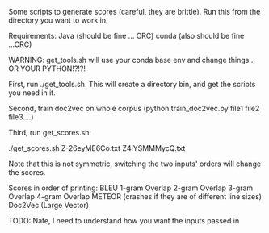 Some scripts to generate scores (careful, they are brittle). Run this from the directory you want to work in.

Requirements:
Java (should be fine ... CRC)
conda (also should be fine ...CRC)

WARNING: get_tools.sh will use your conda base env and change things... OR YOUR PYTHON!?!?!

First, run ./get_tools.sh. This will create a directory bin, and get the scripts you need in it.

Second, train doc2vec on whole corpus (python train_doc2vec.py file1 file2 file3....)

Third, run get_scores.sh:

./get_scores.sh Z-26eyME6Co.txt Z4iYSMMMycQ.txt

Note that this is not symmetric, switching the two inputs' orders will change the scores.

Scores in order of printing:
BLEU
1-gram Overlap
2-gram Overlap
3-gram Overlap
4-gram Overlap
METEOR (crashes if they are of different line sizes)
Doc2Vec (Large Vector)

TODO: Nate, I need to understand how you want the inputs passed in
